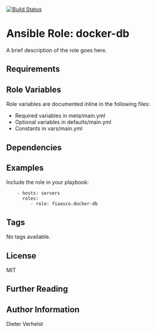 [![Build Status](https://travis-ci.com/fiaasco/docker-db.svg?branch=master)](https://travis-ci.com/fiaasco/docker-db)

# Ansible Role: docker-db

A brief description of the role goes here.

## Requirements



## Role Variables


Role variables are documented inline in the following files:
- Required variables in meta/main.yml
- Optional variables in defaults/main.yml
- Constants in vars/main.yml


## Dependencies


## Examples

Include the role in your playbook:

```
    - hosts: servers
      roles:
         - role: fiaasco.docker-db
```

## Tags

No tags available.

## License

MIT

## Further Reading



## Author Information

Dieter Verhelst
